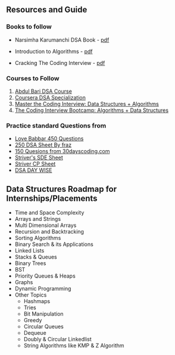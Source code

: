 ## Resources and Guide

### Books to follow

 * Narsimha Karumanchi DSA Book - [pdf](http://www.dhimangaurav.com/docs/data.pdf)
 * Introduction to Algorithms - [pdf]()

 * Cracking The Coding Interview - [pdf]()

### Courses to Follow

1) [Abdul Bari DSA Course](https://www.udemy.com/course/datastructurescncpp/)
2) [Coursera DSA Specialization](https://www.coursera.org/specializations/data-structures-algorithms)
3) [Master the Coding Interview: Data Structures + Algorithms](https://www.udemy.com/course/master-the-coding-interview-data-structures-algorithms/)
4) [The Coding Interview Bootcamp: Algorithms + Data Structures](https://www.udemy.com/course/coding-interview-bootcamp-algorithms-and-data-structure/)


### Practice standard Questions from

   - [Love Babbar 450 Questions](https://docs.google.com/spreadsheets/d/1FMdN_OCfOI0iAeDlqswCiC2DZzD4nPsb/edit#gid=1773184282)
   - [250 DSA Sheet By fraz](https://docs.google.com/spreadsheets/d/1puwzMECvMeq5mn_6xsfd84gmpDABi80384QkwLYnMlk/edit#gid=0)
   - [150 Quesions from 30dayscoding.com]()
   - [Striver's SDE Sheet](https://docs.google.com/document/d/1SM92efk8oDl8nyVw8NHPnbGexTS9W-1gmTEYfEurLWQ/edit)
   - [Striver CP Sheet](https://docs.google.com/document/d/1vShwt8yXYUOgkF53-iYAuJXWR7Yi5VSJrW2xB49o0PM/edit)
   - [DSA DAY WISE](https://docs.google.com/spreadsheets/d/11tevcTIBQsIvRKIZLbSzCeN4mCO6wD4O5meyrAIfSXw/edit#gid=136755630)


 ## Data Structures Roadmap for Internships/Placements

* Time and Space Complexity
* Arrays and Strings
* Multi Dimensional Arrays
* Recursion and Backtracking
* Sorting Algorithms
* Binary Search & its Applications
* Linked Lists
* Stacks & Queues
* Binary Trees
* BST
* Priority Queues & Heaps
* Graphs
* Dynamic Programming
* Other Topics
    * Hashmaps
    * Tries
    * Bit Manipulation
    * Greedy
    * Circular Queues
    * Dequeue
    * Doubly & Circular Linkedlist
    * String Algorithms like KMP & Z Algorithm

